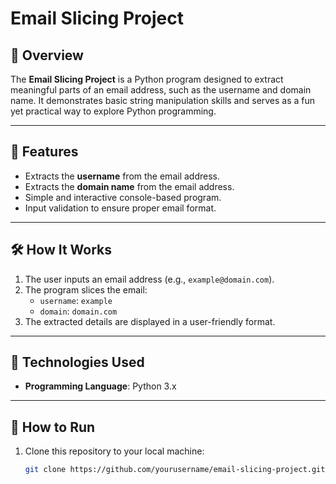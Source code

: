 # Email Slicing Project

## 📧 Overview

The **Email Slicing Project** is a Python program designed to extract meaningful parts of an email address, such as the username and domain name. It demonstrates basic string manipulation skills and serves as a fun yet practical way to explore Python programming.

---

## 🔑 Features

- Extracts the **username** from the email address.
- Extracts the **domain name** from the email address.
- Simple and interactive console-based program.
- Input validation to ensure proper email format.

---

## 🛠️ How It Works

1. The user inputs an email address (e.g., `example@domain.com`).
2. The program slices the email:
   - `username`: `example`
   - `domain`: `domain.com`
3. The extracted details are displayed in a user-friendly format.

---

## 🚀 Technologies Used

- **Programming Language**: Python 3.x

---

## 🔄 How to Run

1. Clone this repository to your local machine:
   ```bash
   git clone https://github.com/yourusername/email-slicing-project.git

